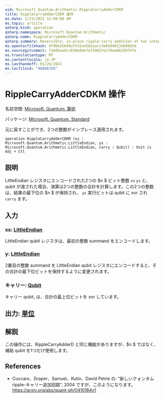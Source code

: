 ```yaml
---
uid: Microsoft.Quantum.Arithmetic.RippleCarryAdderCDKM
title: RippleCarryAdderCDKM 操作
ms.date: 1/23/2021 12:00:00 AM
ms.topic: article
qsharp.kind: operation
qsharp.namespace: Microsoft.Quantum.Arithmetic
qsharp.name: RippleCarryAdderCDKM
qsharp.summary: Reversible, in-place ripple-carry addition of two integers.
ms.openlocfilehash: df9b62b649af532a4202aacc3e8dd4613eb8665d
ms.sourcegitcommit: 71605ea9cc630e84e7ef29027e1f0ea06299747e
ms.translationtype: MT
ms.contentlocale: ja-JP
ms.lasthandoff: 01/26/2021
ms.locfileid: "98846358"
---
```

# <a name="ripplecarryaddercdkm-operation"></a>RippleCarryAdderCDKM 操作

名前空間: [Microsoft. Quantum. 算術](xref:Microsoft.Quantum.Arithmetic)

パッケージ: [Microsoft. Quantum. Standard](https://nuget.org/packages/Microsoft.Quantum.Standard)


元に戻すことができ、2つの整数がインプレース適用されます。

```qsharp
operation RippleCarryAdderCDKM (xs : Microsoft.Quantum.Arithmetic.LittleEndian, ys : Microsoft.Quantum.Arithmetic.LittleEndian, carry : Qubit) : Unit is Adj + Ctl
```


## <a name="description"></a>説明

LittleEndian レジスタにエンコードされた2つの $n $ ビット整数 `xs` `ys` と、qubit が渡された場合、演算は2つの整数の合計を計算します。この2つの整数は、結果の最下位の $n $ が保持され、 `ys` 実行ビットは qubit に xor され `carry` ます。

## <a name="input"></a>入力

### <a name="xs--littleendian"></a>xs: [LittleEndian](xref:Microsoft.Quantum.Arithmetic.LittleEndian)

LittleEndian qubit レジスタは、最初の整数 summand をエンコードします。


### <a name="ys--littleendian"></a>y: [LittleEndian](xref:Microsoft.Quantum.Arithmetic.LittleEndian)

2番目の整数 summand を LittleEndian qubit レジスタにエンコードすると、その合計の最下位ビットを保持するように変更されます。


### <a name="carry--qubit"></a>キャリー: [Qubit](xref:microsoft.quantum.lang-ref.qubit)

キャリー qubit, は、合計の最上位ビットを xor しています。



## <a name="output--unit"></a>出力: [単位](xref:microsoft.quantum.lang-ref.unit)



## <a name="remarks"></a>解説

この操作には、RippleCarryAdderD と同じ機能がありますが、$n $ ではなく、補助 qubit を1つだけ使用します。

## <a name="references"></a>References

- Cuccaro、Draper、Samuel、Kutin、David Petrie の: "新しいクォンタム ripple-キャリー追加回路", 2004 ですが、このようになります。
  https://arxiv.org/abs/quant-ph/0410184v1
